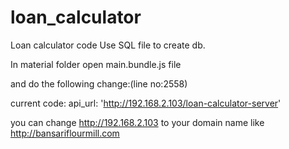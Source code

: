 # loan_calculator
Loan calculator code
Use SQL file to create db.



In material folder 
open main.bundle.js file

and do the following change:(line no:2558)

current code:  api_url: 'http://192.168.2.103/loan-calculator-server'

you can change http://192.168.2.103 to your domain name like http://bansariflourmill.com

